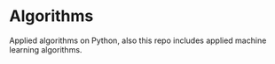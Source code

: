# Algorithms
Applied algorithms on Python, also this repo includes applied machine learning algorithms. 
